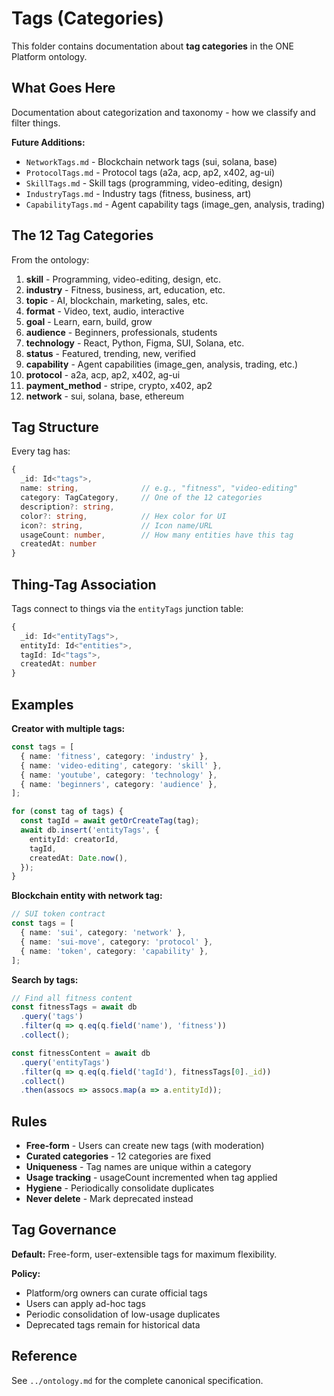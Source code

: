 # Tags (Categories)

This folder contains documentation about **tag categories** in the ONE Platform ontology.

## What Goes Here

Documentation about categorization and taxonomy - how we classify and filter things.

**Future Additions:**
- `NetworkTags.md` - Blockchain network tags (sui, solana, base)
- `ProtocolTags.md` - Protocol tags (a2a, acp, ap2, x402, ag-ui)
- `SkillTags.md` - Skill tags (programming, video-editing, design)
- `IndustryTags.md` - Industry tags (fitness, business, art)
- `CapabilityTags.md` - Agent capability tags (image_gen, analysis, trading)

## The 12 Tag Categories

From the ontology:

1. **skill** - Programming, video-editing, design, etc.
2. **industry** - Fitness, business, art, education, etc.
3. **topic** - AI, blockchain, marketing, sales, etc.
4. **format** - Video, text, audio, interactive
5. **goal** - Learn, earn, build, grow
6. **audience** - Beginners, professionals, students
7. **technology** - React, Python, Figma, SUI, Solana, etc.
8. **status** - Featured, trending, new, verified
9. **capability** - Agent capabilities (image_gen, analysis, trading, etc.)
10. **protocol** - a2a, acp, ap2, x402, ag-ui
11. **payment_method** - stripe, crypto, x402, ap2
12. **network** - sui, solana, base, ethereum

## Tag Structure

Every tag has:

```typescript
{
  _id: Id<"tags">,
  name: string,              // e.g., "fitness", "video-editing"
  category: TagCategory,     // One of the 12 categories
  description?: string,
  color?: string,            // Hex color for UI
  icon?: string,             // Icon name/URL
  usageCount: number,        // How many entities have this tag
  createdAt: number
}
```

## Thing-Tag Association

Tags connect to things via the `entityTags` junction table:

```typescript
{
  _id: Id<"entityTags">,
  entityId: Id<"entities">,
  tagId: Id<"tags">,
  createdAt: number
}
```

## Examples

**Creator with multiple tags:**
```typescript
const tags = [
  { name: 'fitness', category: 'industry' },
  { name: 'video-editing', category: 'skill' },
  { name: 'youtube', category: 'technology' },
  { name: 'beginners', category: 'audience' },
];

for (const tag of tags) {
  const tagId = await getOrCreateTag(tag);
  await db.insert('entityTags', {
    entityId: creatorId,
    tagId,
    createdAt: Date.now(),
  });
}
```

**Blockchain entity with network tag:**
```typescript
// SUI token contract
const tags = [
  { name: 'sui', category: 'network' },
  { name: 'sui-move', category: 'protocol' },
  { name: 'token', category: 'capability' },
];
```

**Search by tags:**
```typescript
// Find all fitness content
const fitnessTags = await db
  .query('tags')
  .filter(q => q.eq(q.field('name'), 'fitness'))
  .collect();

const fitnessContent = await db
  .query('entityTags')
  .filter(q => q.eq(q.field('tagId'), fitnessTags[0]._id))
  .collect()
  .then(assocs => assocs.map(a => a.entityId));
```

## Rules

- **Free-form** - Users can create new tags (with moderation)
- **Curated categories** - 12 categories are fixed
- **Uniqueness** - Tag names are unique within a category
- **Usage tracking** - usageCount incremented when tag applied
- **Hygiene** - Periodically consolidate duplicates
- **Never delete** - Mark deprecated instead

## Tag Governance

**Default:** Free-form, user-extensible tags for maximum flexibility.

**Policy:**
- Platform/org owners can curate official tags
- Users can apply ad-hoc tags
- Periodic consolidation of low-usage duplicates
- Deprecated tags remain for historical data

## Reference

See `../ontology.md` for the complete canonical specification.
